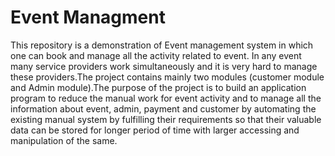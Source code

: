 # Event Managment 
This repository is a demonstration of Event management system in which one can book and manage all the activity related to event. In any event many service providers work simultaneously and it is very hard to manage these providers.The project contains mainly two modules (customer module and Admin module).The purpose of the project is to build an application program to reduce the manual work for event activity and to manage all the information about event, admin, payment and customer by automating the existing manual system by fulfilling their requirements so that their valuable data can be stored for longer period of time with larger accessing and manipulation of the same. 

